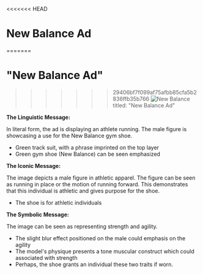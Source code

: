 <<<<<<< HEAD
# New Balance Ad
=======
# "New Balance Ad"
>>>>>>> 29406bf7f099af75afbb85cfa5b2836ffb35b766
![New Balance](https://d3nuqriibqh3vw.cloudfront.net/nb1_aotw.jpg)
titled: "New Balance Ad"

**The Linguistic Message:**

In literal form, the ad is displaying an athlete running. The male figure is showcasing a use for the New Balance gym shoe.

- Green track suit, with a phrase imprinted on the top layer
- Green gym shoe (New Balance) can be seen emphasized  


**The Iconic Message:**

The image depicts a male figure in athletic apparel. The figure can be seen as running in place or the motion of running forward. This demonstrates that this individual is athletic and gives purpose for the shoe.

- The shoe is for athletic individuals


**The Symbolic Message:**

The image can be seen as representing strength and agility.

- The slight blur effect positioned on the male could emphasis on the agility
- The model's physique presents a tone muscular construct which could associated with strength
- Perhaps, the shoe grants an individual these two traits if worn.  
